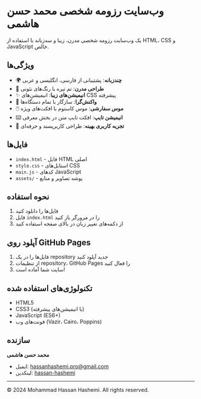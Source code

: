 # وب‌سایت رزومه شخصی محمد حسن هاشمی

یک وب‌سایت رزومه شخصی مدرن، زیبا و سه‌زبانه با استفاده از HTML، CSS و JavaScript خالص.

## ویژگی‌ها

- 🌍 **چندزبانه**: پشتیبانی از فارسی، انگلیسی و عربی
- 🎨 **طراحی مدرن**: تم تیره با رنگ‌های نئونی
- ✨ **انیمیشن‌های زیبا**: انیمیشن‌های CSS پیشرفته
- 📱 **واکنش‌گرا**: سازگار با تمام دستگاه‌ها
- 🖱️ **موس سفارشی**: موس کاستوم با افکت‌های ویژه
- ⌨️ **انیمیشن تایپ**: افکت تایپ متن در بخش معرفی
- 🎯 **تجربه کاربری بهینه**: طراحی کاربرپسند و حرفه‌ای

## فایل‌ها

- `index.html` - فایل HTML اصلی
- `style.css` - استایل‌های CSS
- `main.js` - کدهای JavaScript
- `assets/` - پوشه تصاویر و منابع

## نحوه استفاده

1. فایل‌ها را دانلود کنید
2. فایل `index.html` را در مرورگر باز کنید
3. از دکمه‌های تغییر زبان در بالای صفحه استفاده کنید

## آپلود روی GitHub Pages

1. فایل‌ها را در یک repository جدید آپلود کنید
2. از تنظیمات repository، GitHub Pages را فعال کنید
3. سایت شما آماده است!

## تکنولوژی‌های استفاده شده

- HTML5
- CSS3 (با انیمیشن‌های پیشرفته)
- JavaScript (ES6+)
- فونت‌های وب (Vazir، Cairo، Poppins)

## سازنده

**محمد حسن هاشمی**
- ایمیل: hassanhashemi.pro@gmail.com
- لینکدین: [hassan-hashemi](https://www.linkedin.com/in/hassan-hashemi)

---

© 2024 Mohammad Hassan Hashemi. All rights reserved. 